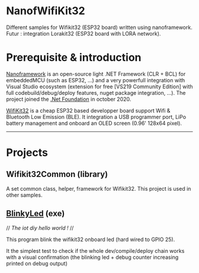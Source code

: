 # NanofWifiKit32
Different samples for Wifikit32 (ESP32 board) written using nanoframework.
Futur : integration Lorakit32 (ESP32 board with LORA network).

# Prerequisite & introduction

[Nanoframework](https://www.nanoframework.net/) is an open-source light .NET Framework (CLR + BCL) for embeddedMCU (such as ESP32, ...) and a very powerfull integration with Visual Studio ecosystem (extension for free [VS219 Community Edition] with full codebuild/debug/deploy features, nuget package integration, ...). 
The project joined the [.Net Foundation](https://dotnetfoundation.org/projects/nanoframework) in october 2020.

[WifiKit32](https://heltec.org/project/wifi-kit-32/) is a cheap ESP32 based developper board support Wifi & Bluetooth Low Emission (BLE). It integration a USB programmer port, LiPo battery management and onboard an OLED screen  (0.96' 128x64 pixel). 

----
# Projects

## Wifikit32Common (library)
A set common class, helper, framework for Wifikit32. 
This project is used in other samples.

## [BlinkyLed](src/BlinkyLed/BlinkyLed/) (exe)

// *The iot diy hello world !* //

This program blink the wifikit32 onboard led (hard wired to GPIO 25).

It the simplest test to check if the whole dev/compile/deploy chain works with a visual confirmation (the blinking led + debug counter increasing printed on debug output)



